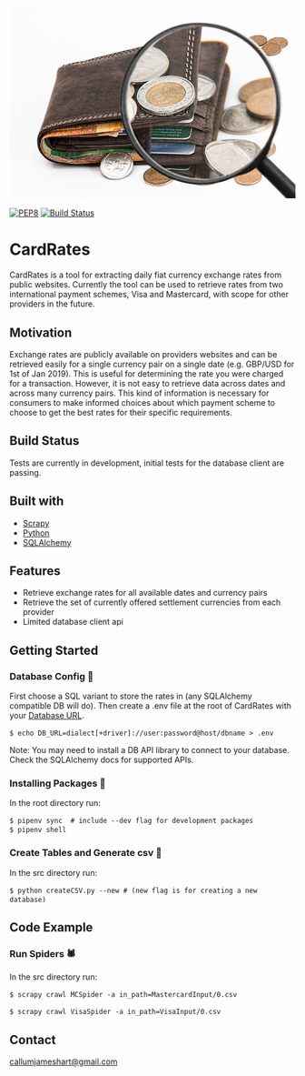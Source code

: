 

![Photo of wallet with currency and magnifying glass](/img/wallet-credit-card-cash-investment.jpg?raw=true "CardRates")

[![PEP8](https://img.shields.io/badge/code%20style-pep8-orange.svg)](https://www.python.org/dev/peps/pep-0008/)
[![Build Status](https://travis-ci.com/HartBlanc/CardRates.svg?branch=master)](https://travis-ci.com/HartBlanc/CardRates)
# CardRates
CardRates is a tool for extracting daily fiat currency exchange rates from public websites. Currently the tool can be used to retrieve rates from two international payment schemes, Visa and Mastercard, with scope for other providers in the future.

## Motivation
Exchange rates are publicly available on providers websites and can be retrieved easily for a single currency pair on a single date (e.g. GBP/USD for 1st of Jan 2019). This is useful for determining the rate you were charged for a transaction. However, it is not easy to retrieve data across dates and across many currency pairs. This kind of information is necessary for consumers to make informed choices about which payment scheme to choose to get the best rates for their specific requirements.

## Build Status
Tests are currently in development, initial tests for the database client are passing.

## Built with
- [Scrapy](https://github.com/scrapy/scrapy)
- [Python](https://www.python.org/)
- [SQLAlchemy](https://www.sqlalchemy.org/)

## Features
- Retrieve exchange rates for all available dates and currency pairs
- Retrieve the set of currently offered settlement currencies from each provider
- Limited database client api



## Getting Started

### Database Config 📝
First choose a SQL variant to store the rates in (any SQLAlchemy compatible DB will do).
Then create a .env file at the root of CardRates with your [Database URL](https://docs.sqlalchemy.org/en/13/core/engines.html).

```shell
$ echo DB_URL=dialect[+driver]://user:password@host/dbname > .env
```

Note: You may need to install a DB API library to connect to your database. Check the SQLAlchemy docs for supported APIs.

### Installing Packages 🐍
In the root directory run:
```shell
$ pipenv sync  # include --dev flag for development packages
$ pipenv shell
```

### Create Tables and Generate csv 📝
In the src directory run:
```shell
$ python createCSV.py --new # (new flag is for creating a new database)
```

## Code Example
### Run Spiders 🕷
In the src directory run:
```shell 
$ scrapy crawl MCSpider -a in_path=MastercardInput/0.csv
```
```shell
$ scrapy crawl VisaSpider -a in_path=VisaInput/0.csv
```

## Contact
[callumjameshart@gmail.com](mailto:callumjameshart@gmail.com)
